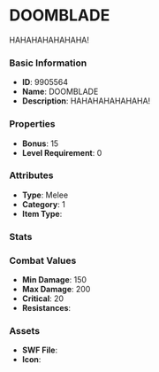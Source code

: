 # DOOMBLADE

HAHAHAHAHAHAHA!

### Basic Information

- **ID**: 9905564
- **Name**: DOOMBLADE
- **Description**: HAHAHAHAHAHAHA!

### Properties

- **Bonus**: 15
- **Level Requirement**: 0

### Attributes

- **Type**: Melee
- **Category**: 1
- **Item Type**: 

### Stats


### Combat Values

- **Min Damage**: 150
- **Max Damage**: 200
- **Critical**: 20
- **Resistances**: 

### Assets

- **SWF File**: 
- **Icon**: 

